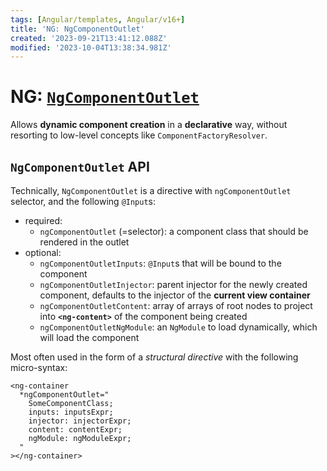 ```yaml
---
tags: [Angular/templates, Angular/v16+]
title: 'NG: NgComponentOutlet'
created: '2023-09-21T13:41:12.088Z'
modified: '2023-10-04T13:38:34.981Z'
---
```


# NG: [`NgComponentOutlet`](https://angular.io/api/common/NgComponentOutlet)

Allows **dynamic component creation** in a **declarative** way, without resorting to low-level concepts like `ComponentFactoryResolver`.


## `NgComponentOutlet` API

Technically, `NgComponentOutlet` is a directive with `ngComponentOutlet` selector, and the following `@Input`s:
- required:
  - `ngComponentOutlet` (=selector): a component class that should be rendered in the outlet
- optional:
  - `ngComponentOutletInputs`: `@Input`s that will be bound to the component
  - `ngComponentOutletInjector`: parent injector for the newly created component, defaults to the injector of the **current view container**
  - `ngComponentOutletContent`: array of arrays of root nodes to project into **`<ng-content>`** of the component being created
  - `ngComponentOutletNgModule`: an `NgModule` to load dynamically, which will load the component


Most often used in the form of a _structural directive_ with the following micro-syntax:
```
<ng-container
  *ngComponentOutlet="
    SomeComponentClass;
    inputs: inputsExpr;
    injector: injectorExpr;
    content: contentExpr;
    ngModule: ngModuleExpr;
  "
></ng-container>
```





